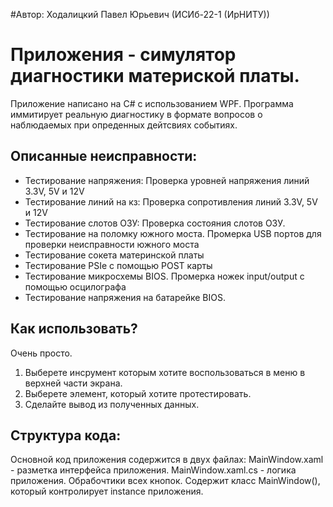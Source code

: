 #Автор: Ходалицкий Павел Юрьевич (ИСИб-22-1 (ИрНИТУ))

# Приложения - симулятор диагностики материской платы.
Приложение написано на C# с использованием WPF. Программа иммитирует реальную диагностику в формате вопросов о наблюдаемых при опреденных дейтсвиях событиях.

## Описанные неисправности:
<ul>
  <li>Тестирование напряжения: Проверка уровней напряжения линий 3.3V, 5V и 12V</li>
  <li>Тестирование линий на кз: Проверка сопротивления линий 3.3V, 5V и 12V</li>
  <li>Тестирование слотов ОЗУ: Проверка состояния слотов ОЗУ.</li>
  <li>Тестирование на поломку южного моста. Промерка USB портов для проверки неисправности южного моста</li>
  <li>Тестирование сокета материнской платы</li>
  <li>Тестирование PSIe с помощью POST карты</li>
  <li>Тестирование микросхемы BIOS. Промерка ножек input/output с помощью осцилографа</li>
  <li>Тестирование напряжения на батарейке BIOS.</li>
</ul>

## Как использовать?
Очень просто.
1) Выберете инсрумент которым хотите воспользоваться в меню в верхней части экрана.
2) Выберете элемент, который хотите протестировать.
3) Сделайте вывод из полученных данных.

## Структура кода:
Основной код приложения содержится в двух файлах:
MainWindow.xaml - разметка интерфейса приложения.
MainWindow.xaml.cs - логика приложения. Обрабочтики всех кнопок. Содержит класс MainWindow(), который контролирует instance приложения.
